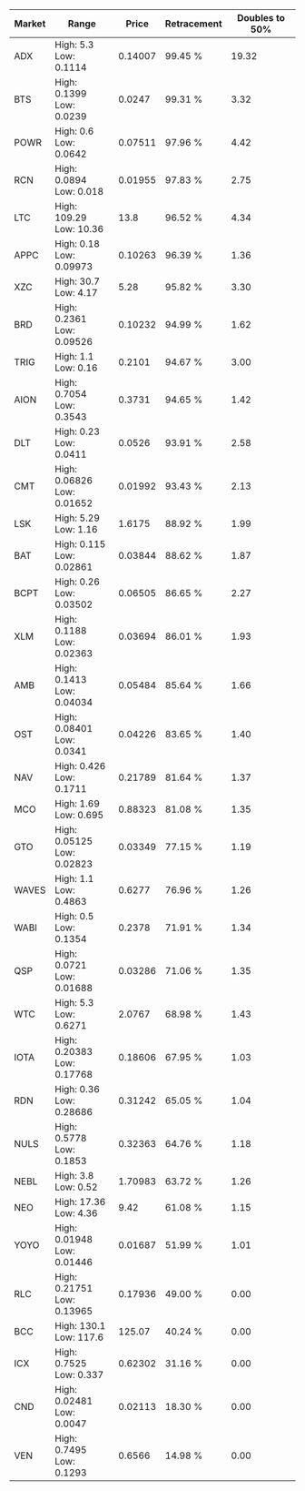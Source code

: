 | Market | Range | Price| Retracement | Doubles to 50% |
| --- | --- | --- | --- | --- |
| ADX | High: 5.3<br />Low: 0.1114 | 0.14007 | 99.45 % | 19.32 |
| BTS | High: 0.1399<br />Low: 0.0239 | 0.0247 | 99.31 % | 3.32 |
| POWR | High: 0.6<br />Low: 0.0642 | 0.07511 | 97.96 % | 4.42 |
| RCN | High: 0.0894<br />Low: 0.018 | 0.01955 | 97.83 % | 2.75 |
| LTC | High: 109.29<br />Low: 10.36 | 13.8 | 96.52 % | 4.34 |
| APPC | High: 0.18<br />Low: 0.09973 | 0.10263 | 96.39 % | 1.36 |
| XZC | High: 30.7<br />Low: 4.17 | 5.28 | 95.82 % | 3.30 |
| BRD | High: 0.2361<br />Low: 0.09526 | 0.10232 | 94.99 % | 1.62 |
| TRIG | High: 1.1<br />Low: 0.16 | 0.2101 | 94.67 % | 3.00 |
| AION | High: 0.7054<br />Low: 0.3543 | 0.3731 | 94.65 % | 1.42 |
| DLT | High: 0.23<br />Low: 0.0411 | 0.0526 | 93.91 % | 2.58 |
| CMT | High: 0.06826<br />Low: 0.01652 | 0.01992 | 93.43 % | 2.13 |
| LSK | High: 5.29<br />Low: 1.16 | 1.6175 | 88.92 % | 1.99 |
| BAT | High: 0.115<br />Low: 0.02861 | 0.03844 | 88.62 % | 1.87 |
| BCPT | High: 0.26<br />Low: 0.03502 | 0.06505 | 86.65 % | 2.27 |
| XLM | High: 0.1188<br />Low: 0.02363 | 0.03694 | 86.01 % | 1.93 |
| AMB | High: 0.1413<br />Low: 0.04034 | 0.05484 | 85.64 % | 1.66 |
| OST | High: 0.08401<br />Low: 0.0341 | 0.04226 | 83.65 % | 1.40 |
| NAV | High: 0.426<br />Low: 0.1711 | 0.21789 | 81.64 % | 1.37 |
| MCO | High: 1.69<br />Low: 0.695 | 0.88323 | 81.08 % | 1.35 |
| GTO | High: 0.05125<br />Low: 0.02823 | 0.03349 | 77.15 % | 1.19 |
| WAVES | High: 1.1<br />Low: 0.4863 | 0.6277 | 76.96 % | 1.26 |
| WABI | High: 0.5<br />Low: 0.1354 | 0.2378 | 71.91 % | 1.34 |
| QSP | High: 0.0721<br />Low: 0.01688 | 0.03286 | 71.06 % | 1.35 |
| WTC | High: 5.3<br />Low: 0.6271 | 2.0767 | 68.98 % | 1.43 |
| IOTA | High: 0.20383<br />Low: 0.17768 | 0.18606 | 67.95 % | 1.03 |
| RDN | High: 0.36<br />Low: 0.28686 | 0.31242 | 65.05 % | 1.04 |
| NULS | High: 0.5778<br />Low: 0.1853 | 0.32363 | 64.76 % | 1.18 |
| NEBL | High: 3.8<br />Low: 0.52 | 1.70983 | 63.72 % | 1.26 |
| NEO | High: 17.36<br />Low: 4.36 | 9.42 | 61.08 % | 1.15 |
| YOYO | High: 0.01948<br />Low: 0.01446 | 0.01687 | 51.99 % | 1.01 |
| RLC | High: 0.21751<br />Low: 0.13965 | 0.17936 | 49.00 % | 0.00 |
| BCC | High: 130.1<br />Low: 117.6 | 125.07 | 40.24 % | 0.00 |
| ICX | High: 0.7525<br />Low: 0.337 | 0.62302 | 31.16 % | 0.00 |
| CND | High: 0.02481<br />Low: 0.0047 | 0.02113 | 18.30 % | 0.00 |
| VEN | High: 0.7495<br />Low: 0.1293 | 0.6566 | 14.98 % | 0.00 |
